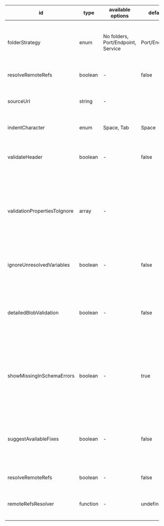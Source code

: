 id|type|available options|default|description|usage
|---|---|---|---|---|---|
folderStrategy|enum|No folders, Port/Endpoint, Service|Port/Endpoint|Select whether to create folders according to the WSDL port/endpoint service or without folders|CONVERSION
resolveRemoteRefs|boolean|-|false|Select whether to resolve remote references.|CONVERSION
sourceUrl|string|-||Specify source URL of definition to resolve remote references mentioned in it.|CONVERSION
indentCharacter|enum|Space, Tab|Space|Option for setting indentation character|CONVERSION
validateHeader|boolean|-|false|Select true to validate your collection requests/responses headers are correctly set|VALIDATION
validationPropertiesToIgnore|array|-||Specific properties (parts of a request/response pair) to ignore during validation. Must be sent as an array of strings. Valid inputs in the array:  BODY, RESPONSE_BODY, SOAP_METHOD|VALIDATION
ignoreUnresolvedVariables|boolean|-|false|Whether to ignore mismatches resulting from unresolved variables in the Postman request|VALIDATION
detailedBlobValidation|boolean|-|false|If it is true, all the mismatches will contain detailed info about the error generated if false, the mismatch will return a general description for the error|VALIDATION
showMissingInSchemaErrors|boolean|-|true|If true (as default), it will report mismatches generated from errors with elements that are not in the schema but are in the request body, if false it will not report those errors|VALIDATION
suggestAvailableFixes|boolean|-|false|If is true, all the mismatches in the body will contain the current and wrong value in your request an a suggestion with a value valid in schema|VALIDATION
resolveRemoteRefs|boolean|-|false|Select whether to resolve remote references or not|CONVERSION, VALIDATION, BUNDLING
remoteRefsResolver|function|-|undefined|Function that can resolve the given URL and provides content present at the reference|CONVERSION, VALIDATION, BUNDLING

